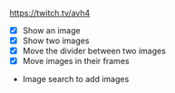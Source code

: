 https://twitch.tv/avh4


 - [x] Show an image
 - [x] Show two images
 - [x] Move the divider between two images
 - [x] Move images in their frames
 - Image search to add images
